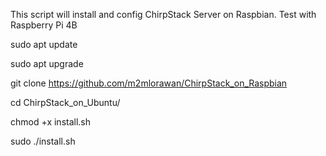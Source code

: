
This script will install and config ChirpStack Server on Raspbian. Test with Raspberry Pi 4B

sudo apt update

sudo apt upgrade

git clone https://github.com/m2mlorawan/ChirpStack_on_Raspbian

cd ChirpStack_on_Ubuntu/

chmod +x install.sh

sudo ./install.sh
